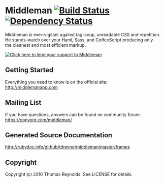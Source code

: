 Middleman [![Build Status](http://travis-ci.org/tdreyno/middleman.png)](http://travis-ci.org/tdreyno/middleman) [![Dependency Status](https://gemnasium.com/tdreyno/middleman.png?travis)](https://gemnasium.com/tdreyno/middleman)
=========

Middleman is ever-vigilant against tag-soup, unreadable CSS and repetition. He stands-watch over your Haml, Sass, and CoffeeScript producing only the cleanest and most efficient markup.

[![Click here to lend your support to Middleman](https://www.pledgie.com/campaigns/15807.png)](http://www.pledgie.com/campaigns/15807)

## Getting Started

Everything you need to know is on the official site: 
http://middlemanapp.com

## Mailing List

If you have questions, answers can be found on community forum: https://convore.com/middleman/

## Generated Source Documentation
http://rubydoc.info/github/tdreyno/middleman/master/frames

## Copyright

Copyright (c) 2010 Thomas Reynolds. See LICENSE for details.
